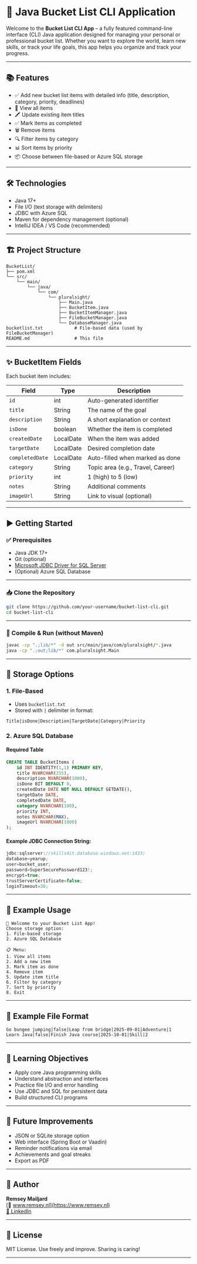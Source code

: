 # 🎯 Java Bucket List CLI Application

Welcome to the **Bucket List CLI App** – a fully featured command-line interface (CLI) Java application designed for managing your personal or professional bucket list. Whether you want to explore the world, learn new skills, or track your life goals, this app helps you organize and track your progress.

---

## 📚 Features

- ✅ Add new bucket list items with detailed info (title, description, category, priority, deadlines)
- 🧾 View all items
- 🖍️ Update existing item titles
- ✅ Mark items as completed
- 🗑️ Remove items
- 🔍 Filter items by category
- 📊 Sort items by priority
- 📦 Choose between file-based or Azure SQL storage

---

## 🛠️ Technologies

- Java 17+
- File I/O (text storage with delimiters)
- JDBC with Azure SQL
- Maven for dependency management (optional)
- IntelliJ IDEA / VS Code (recommended)

---

## 🏗️ Project Structure

```
BucketList/
├── pom.xml
└── src/
    └── main/
        └── java/
            └── com/
                └── pluralsight/
                    ├── Main.java
                    ├── BucketItem.java
                    ├── BucketItemManager.java
                    ├── FileBucketManager.java
                    └── DatabaseManager.java
bucketlist.txt            # File-based data (used by FileBucketManager)
README.md                 # This file
```

---

## ✨ BucketItem Fields

Each bucket item includes:

| Field         | Type        | Description                                  |
|---------------|-------------|----------------------------------------------|
| `id`          | int         | Auto-generated identifier                    |
| `title`       | String      | The name of the goal                         |
| `description` | String      | A short explanation or context               |
| `isDone`      | boolean     | Whether the item is completed                |
| `createdDate` | LocalDate   | When the item was added                      |
| `targetDate`  | LocalDate   | Desired completion date                      |
| `completedDate` | LocalDate | Auto-filled when marked as done              |
| `category`    | String      | Topic area (e.g., Travel, Career)            |
| `priority`    | int         | 1 (high) to 5 (low)                          |
| `notes`       | String      | Additional comments                          |
| `imageUrl`    | String      | Link to visual (optional)                    |

---

## ▶️ Getting Started

### ✅ Prerequisites

- Java JDK 17+
- Git (optional)
- [Microsoft JDBC Driver for SQL Server](https://learn.microsoft.com/sql/connect/jdbc/download-microsoft-jdbc-driver-for-sql-server)
- (Optional) Azure SQL Database

---

### 📥 Clone the Repository

```bash
git clone https://github.com/your-username/bucket-list-cli.git
cd bucket-list-cli
```

---

### 🧪 Compile & Run (without Maven)

```bash
javac -cp ".;lib/*" -d out src/main/java/com/pluralsight/*.java
java -cp ".;out;lib/*" com.pluralsight.Main
```

---

## 💾 Storage Options

### 1. File-Based

- Uses `bucketlist.txt`
- Stored with `|` delimiter in format:

```
Title|isDone|Description|TargetDate|Category|Priority
```

### 2. Azure SQL Database

#### Required Table

```sql
CREATE TABLE BucketItems (
    id INT IDENTITY(1,1) PRIMARY KEY,
    title NVARCHAR(255),
    description NVARCHAR(1000),
    isDone BIT DEFAULT 0,
    createdDate DATE NOT NULL DEFAULT GETDATE(),
    targetDate DATE,
    completedDate DATE,
    category NVARCHAR(100),
    priority INT,
    notes NVARCHAR(MAX),
    imageUrl NVARCHAR(1000)
);
```

#### Example JDBC Connection String:

```java
jdbc:sqlserver://skills4it.database.windows.net:1433;
database=yearup;
user=bucket_user;
password=SuperSecurePassword123!;
encrypt=true;
trustServerCertificate=false;
loginTimeout=30;
```

---

## 🧪 Example Usage

```
🎯 Welcome to your Bucket List App!
Choose storage option:
1. File-based storage
2. Azure SQL Database

📋 Menu:
1. View all items
2. Add a new item
3. Mark item as done
4. Remove item
5. Update item title
6. Filter by category
7. Sort by priority
8. Exit
```

---

## 🧪 Example File Format

```
Go bungee jumping|false|Leap from bridge|2025-09-01|Adventure|1
Learn Java|false|Finish Java course|2025-10-01|Skill|2
```

---

## 🧠 Learning Objectives

- Apply core Java programming skills
- Understand abstraction and interfaces
- Practice file I/O and error handling
- Use JDBC and SQL for persistent data
- Build structured CLI programs

---

## 🧰 Future Improvements

- JSON or SQLite storage option
- Web interface (Spring Boot or Vaadin)
- Reminder notifications via email
- Achievements and goal streaks
- Export as PDF

---

## 👥 Author

**Remsey Mailjard**  
[💼 www.remsey.nl](https://www.remsey.nl)  
[🔗 LinkedIn](https://linkedin.com/in/remseymailjard)

---

## 📄 License

MIT License. Use freely and improve. Sharing is caring!

---
